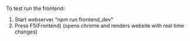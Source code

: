 To test run the frontend:
1) Start webserver "npm run frontend_dev"
2) Press F5(Frontend) (opens chrome and renders website with real time changes)